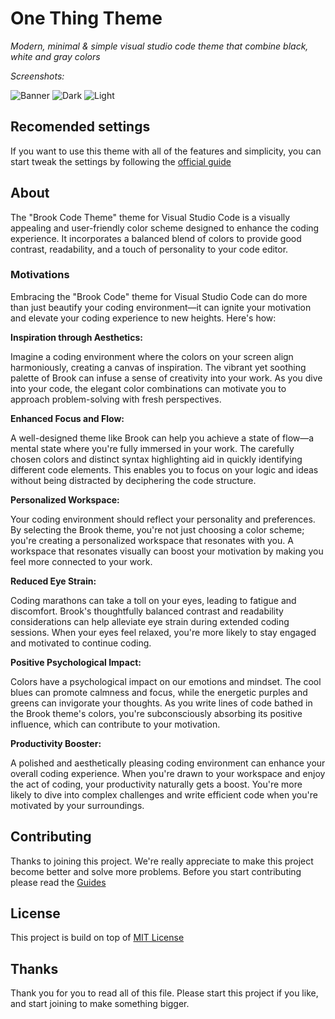 # One Thing Theme

_Modern, minimal & simple visual studio code theme that combine black, white and gray colors_

_Screenshots:_

![Banner](https://cdn.hashnode.com/res/hashnode/image/upload/v1732187828243/cc1d78a8-387f-457e-841e-20f9528588e9.png)
![Dark](https://cdn.hashnode.com/res/hashnode/image/upload/v1732697877111/1d2058fb-5e79-4161-8eb4-d8499c417862.png)
![Light](https://cdn.hashnode.com/res/hashnode/image/upload/v1732697882888/38a90c00-33dc-4e78-8315-3368610d46c5.png)

## Recomended settings

If you want to use this theme with all of the features and simplicity, you can start tweak the settings by following the [official guide](https://brookcodetheme.vercel.app/docs)

## About

The "Brook Code Theme" theme for Visual Studio Code is a visually appealing and user-friendly color scheme designed to enhance the coding experience. It incorporates a balanced blend of colors to provide good contrast, readability, and a touch of personality to your code editor.

### Motivations

Embracing the "Brook Code" theme for Visual Studio Code can do more than just beautify your coding environment—it can ignite your motivation and elevate your coding experience to new heights. Here's how:

**Inspiration through Aesthetics:**

Imagine a coding environment where the colors on your screen align harmoniously, creating a canvas of inspiration. The vibrant yet soothing palette of Brook can infuse a sense of creativity into your work. As you dive into your code, the elegant color combinations can motivate you to approach problem-solving with fresh perspectives.

**Enhanced Focus and Flow:**

A well-designed theme like Brook can help you achieve a state of flow—a mental state where you're fully immersed in your work. The carefully chosen colors and distinct syntax highlighting aid in quickly identifying different code elements. This enables you to focus on your logic and ideas without being distracted by deciphering the code structure.

**Personalized Workspace:**

Your coding environment should reflect your personality and preferences. By selecting the Brook theme, you're not just choosing a color scheme; you're creating a personalized workspace that resonates with you. A workspace that resonates visually can boost your motivation by making you feel more connected to your work.

**Reduced Eye Strain:**

Coding marathons can take a toll on your eyes, leading to fatigue and discomfort. Brook's thoughtfully balanced contrast and readability considerations can help alleviate eye strain during extended coding sessions. When your eyes feel relaxed, you're more likely to stay engaged and motivated to continue coding.

**Positive Psychological Impact:**

Colors have a psychological impact on our emotions and mindset. The cool blues can promote calmness and focus, while the energetic purples and greens can invigorate your thoughts. As you write lines of code bathed in the Brook theme's colors, you're subconsciously absorbing its positive influence, which can contribute to your motivation.

**Productivity Booster:**

A polished and aesthetically pleasing coding environment can enhance your overall coding experience. When you're drawn to your workspace and enjoy the act of coding, your productivity naturally gets a boost. You're more likely to dive into complex challenges and write efficient code when you're motivated by your surroundings.

## Contributing

Thanks to joining this project. We're really appreciate to make this project become better and solve more problems. Before you start contributing please read the [Guides](.CONTRIBUTING.md)

## License

This project is build on top of [MIT License](LICENSE)

## Thanks

Thank you for you to read all of this file. Please start this project if you like, and start joining to make something bigger.
